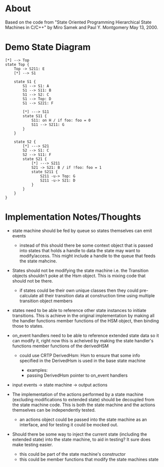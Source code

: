 # About
Based on the code from "State Oriented Programming Hierarchical State Machines
in C/C++" by Miro Samek and Paul Y. Montgomery May 13, 2000.

# Demo State Diagram

```plantuml
[*] --> Top
state Top {
    Top -> S211: E
    [*] --> S1

    state S1 {
        S1 --> S1: A
        S1 --> S11: B
        S1 --> S2: C
        S1 --> Top: D
        S1 --> S221: F

        [*] ---> S11
        state S11 {
            S11: on H / if foo: foo = 0
            S11 --> S211: G
        }
    }

    state S2 {
        [*] ---> S21
        S2 --> S1: C
        S2 --> S11: F
        state S21 {
            [*] ---> S211
            S21 -> S21: B / if !foo: foo = 1
            state S211 {
                S211 -u-> Top: G
                S211 -u-> S21: D
            }
        }
    }
}
```


# Implementation Notes/Thoughts


- state machine should be fed by queue so states themselves can emit events
    - instead of this should there be some context object that is passed into
      states that holds a handle to data the state may want to modify/access.
      This might include a handle to the queue that feeds the state mahcine.

- States should not be modifying the state machine i.e. the
  Transition objects shouldn't poke at the Hsm object. This is
  mixing code that should not be there.
    - if states could be their own unique classes then they
      could pre-calculate all their transition data at
      construction time using multiple transition object members

- states need to be able to reference other state instances to
  initiate transitions. This is achieve in the original
  implementation by making all the handler functions member
  functions of the HSM object, then binding those to states.

- on_event handlers need to be able to reference extended
  state data so it can modify it, right now this is acheived by making the
  state handler's functions member functions of the derivedHSM
    - could use CRTP DerivedHsm: Hsm<DerivedHsm> to ensure that some info specified
      in the DerivedHsm is used in the base state machine
        - examples:
        - passing DerivedHsm pointer to on_event handlers

- input events -> state machine -> output actions
- The implementation of the actions performed by a state machine (excluding
  modifications to extended state) should be decoupled from the state machine
  code. This is both the state machine and the actions
  themselves can be independently tested.
    - an actions object could be passed into the state machine as an interface,
      and for testing it could be mocked out.

- Should there be some way to inject the current state (including the extended
  state) into the state machine, to aid in testing? It sure does make testing
  easier.
    - this could be part of the state machine's constructor
    - this could be member functions that modify the state machines state


